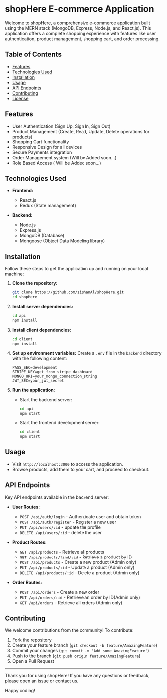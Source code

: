 # shopHere E-commerce Application

Welcome to shopHere, a comprehensive e-commerce application built using the MERN stack (MongoDB, Express, Node.js, and React.js). This application offers a complete shopping experience with features like user authentication, product management, shopping cart, and order processing.

## Table of Contents
- [Features](#features)
- [Technologies Used](#technologies-used)
- [Installation](#installation)
- [Usage](#usage)
- [API Endpoints](#api-endpoints)
- [Contributing](#contributing)
- [License](#license)

## Features
- User Authentication (Sign Up, Sign In, Sign Out)
- Product Management (Create, Read, Update, Delete operations for products)
- Shopping Cart functionality
- Responsive Design for all devices
- Secure Payments integration
- Order Management system (Will be Added soon...)
- Role Based Access ( Will be Added soon...)

## Technologies Used
- **Frontend:**
  - React.js
  - Redux (State management)

- **Backend:**
  - Node.js
  - Express.js
  - MongoDB (Database)
  - Mongoose (Object Data Modeling library)

## Installation
Follow these steps to get the application up and running on your local machine:

1. **Clone the repository:**
    ```sh
    git clone https://github.com/zishanAl/shopHere.git
    cd shopHere
    ```

2. **Install server dependencies:**
    ```sh
    cd api
    npm install
    ```

3. **Install client dependencies:**
    ```sh
    cd client
    npm install
    ```

4. **Set up environment variables:**
    Create a `.env` file in the `backend` directory with the following content:
    ```
    PASS_SEC=development
    STRIPE_KEY=get from stripe dashboard
    MONGO_URI=your_mongo_connection_string
    JWT_SEC=your_jwt_secret
    ```

5. **Run the application:**
    - Start the backend server:
      ```sh
      cd api
      npm start
      ```
    - Start the frontend development server:
      ```sh
      cd client
      npm start
      ```

## Usage
- Visit `http://localhost:3000` to access the application.
- Browse products, add them to your cart, and proceed to checkout.

## API Endpoints
Key API endpoints available in the backend server:

- **User Routes:**
  - `POST /api/auth/login` - Authenticate user and obtain token
  - `POST /api/auth/register` - Register a new user
  - `PUT /api/users/:id` - update the profile
  - `DELETE /api/users/:id` - delete the user

- **Product Routes:**
  - `GET /api/products` - Retrieve all products
  - `GET /api/products/find/:id` - Retrieve a product by ID
  - `POST /api/products` - Create a new product (Admin only)
  - `PUT /api/products/:id` - Update a product (Admin only)
  - `DELETE /api/products/:id` - Delete a product (Admin only)

- **Order Routes:**
  - `POST /api/orders` - Create a new order
  - `PUT /api/orders/:id` - Retrieve an order by ID(Admin only)
  - `GET /api/orders` - Retrieve all orders (Admin only)

## Contributing
We welcome contributions from the community! To contribute:

1. Fork the repository
2. Create your feature branch (`git checkout -b feature/AmazingFeature`)
3. Commit your changes (`git commit -m 'Add some AmazingFeature'`)
4. Push to the branch (`git push origin feature/AmazingFeature`)
5. Open a Pull Request

---

Thank you for using shopHere! If you have any questions or feedback, please open an issue or contact us.

Happy coding!
